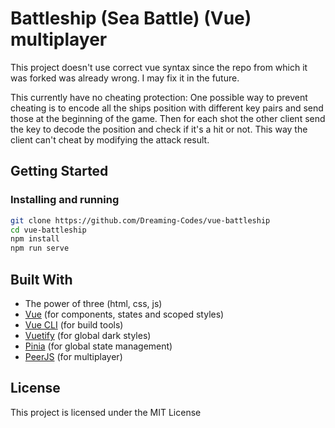 # Battleship (Sea Battle) (Vue) multiplayer

This project doesn't use correct vue syntax since the repo from which it was forked was already wrong. I may fix it in the future.

This currently have no cheating protection:
One possible way to prevent cheating is to encode all the ships position with different key pairs and send those at the beginning of the game. Then for each shot the other client send the key to
decode the position and check if it's a hit or not. This way the client can't cheat by modifying the attack result.

## Getting Started
### Installing and running
```bash
git clone https://github.com/Dreaming-Codes/vue-battleship
cd vue-battleship
npm install
npm run serve
```
## Built With
* The power of three (html, css, js)
* [Vue](https://vuejs.org/) (for components, states and scoped styles)
* [Vue CLI](https://cli.vuejs.org/) (for build tools)
* [Vuetify](https://vuetifyjs.com/en/) (for global dark styles)
* [Pinia](https://pinia.esm.dev/) (for global state management)
* [PeerJS](https://peerjs.com/) (for multiplayer)
## License
This project is licensed under the MIT License
